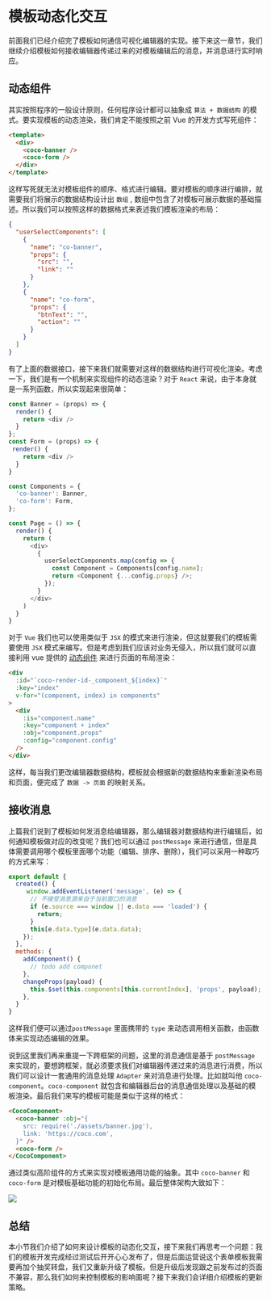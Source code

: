 # 模板动态化交互
前面我们已经介绍完了模板如何通信可视化编辑器的实现。接下来这一章节，我们继续介绍模板如何接收编辑器传递过来的对模板编辑后的消息，并消息进行实时响应。

## 动态组件
其实按照程序的一般设计原则，任何程序设计都可以抽象成 `算法 + 数据结构` 的模式。要实现模板的动态渲染，我们肯定不能按照之前 Vue 的开发方式写死组件：
```html
<template>
  <div>
    <coco-banner />
    <coco-form />
  </div>
</template>
```
这样写死就无法对模板组件的顺序、格式进行编辑。要对模板的顺序进行编排，就需要我们将展示的数据结构设计出 `数组` , 数组中包含了对模板可展示数据的基础描述。所以我们可以按照这样的数据格式来表述我们模板渲染的布局：
```json
{
  "userSelectComponents": [
  	{
      "name": "co-banner",
      "props": {
      	"src": "",
        "link": ""
      }
    },
    {
      "name": "co-form",
      "props": {
      	"btnText": "",
        "action": ""
      }
    }
  ]
}
```
有了上面的数据接口，接下来我们就需要对这样的数据结构进行可视化渲染。考虑一下，我们是有一个机制来实现组件的动态渲染？对于 `React` 来说，由于本身就是一系列函数，所以实现起来很简单：
```js
const Banner = (props) => {
  render() {
    return <div />
  }
};
const Form = (props) => {
 render() {
    return <div />
  }
}

const Components = {
  'co-banner': Banner,
  'co-form': Form,
};

const Page = () => {
  render() {
    return (
      <div>
        {
          userSelectComponents.map(config => {
            const Component = Components[config.name];
            return <Component {...config.props} />;
          });
        }
      </div>
    )
  }
}
```
对于 `Vue` 我们也可以使用类似于 `JSX` 的模式来进行渲染，但这就要我们的模板需要使用 `JSX` 模式来编写。但是考虑到我们应该对业务无侵入，所以我们就可以直接利用 vue 提供的 [动态组件](https://cn.vuejs.org/v2/guide/components.html#%E5%8A%A8%E6%80%81%E7%BB%84%E4%BB%B6) 来进行页面的布局渲染：

```html
<div
  :id="`coco-render-id-_component_${index}`"
  :key="index"
  v-for="(component, index) in components"
>
  <div
    :is="component.name"
    :key="component + index"
    :obj="component.props"
    :config="component.config"
  />
</div>
```
这样，每当我们更改编辑器数据结构，模板就会根据新的数据结构来重新渲染布局和页面，便完成了 `数据 -> 页面` 的映射关系。

## 接收消息
上篇我们说到了模板如何发消息给编辑器，那么编辑器对数据结构进行编辑后，如何通知模板做对应的改变呢？我们也可以通过 `postMessage` 来进行通信，但是具体需要调用哪个模板里面哪个功能（编辑、排序、删除），我们可以采用一种取巧的方式来写：
```js
export default {
  created() {
     window.addEventListener('message', (e) => {
      // 不接受消息源来自于当前窗口的消息
      if (e.source === window || e.data === 'loaded') {
        return;
      }
      this[e.data.type](e.data.data);
    });
  },
  methods: {
    addComponent() {
      // todo add componet
    },
    changeProps(payload) {
      this.$set(this.components[this.currentIndex], 'props', payload);
    },
  }
}
```
这样我们便可以通过`postMessage` 里面携带的 `type` 来动态调用相关函数，由函数体来实现动态编辑的效果。

说到这里我们再来重提一下跨框架的问题，这里的消息通信是基于 `postMessage` 来实现的，要想跨框架，就必须要求我们对编辑器传递过来的消息进行消费，所以我们可以设计一套通用的消息处理 `Adapter` 来对消息进行处理。比如就叫他 `coco-component`。`coco-component` 就包含和编辑器后台的消息通信处理以及基础的模板渲染。最后我们来写的模板可能是类似于这样的格式：
```html
<CocoComponent>
  <coco-banner :obj="{
    src: require('./assets/banner.jpg'),
    link: 'https://coco.com',
  }" />
  <coco-form />
</CocoComponent>
```
通过类似高阶组件的方式来实现对模板通用功能的抽象。其中 `coco-banner` 和 `coco-form` 是对模板基础功能的初始化布局。最后整体架构大致如下：

![](https://p3-juejin.byteimg.com/tos-cn-i-k3u1fbpfcp/7cc39610eccc424eb5ce7ee0ed024351~tplv-k3u1fbpfcp-watermark.image)

## 总结
本小节我们介绍了如何来设计模板的动态化交互，接下来我们再思考一个问题：我们的模板开发完成经过测试后开开心心发布了，但是后面运营说这个表单模板我需要再加个抽奖转盘，我们又重新升级了模板。但是升级后发现跟之前发布过的页面不兼容，那么我们如何来控制模板的影响面呢？接下来我们会详细介绍模板的更新策略。